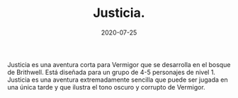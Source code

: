 ﻿---
title: Justicia.
summary: El tranquilo devenir de los pjs los hace pasar por Thaon, donde se veran envueltos en una trama de asesinato y venganza
authors:
  - José Manuel Palacios
date: 2020-07-25
type: post
categories:
- Vermigor
tags:
- misterio
- investigacion
minlevels: "1"
maxlevels: "2"
prices: Gratis
session: "1"
mincharacters: "4"
maxcharacters: "5"
eval: oficial
cover: "justicia.jpg"
download: "justicia.pdf"
moreinfo: "https://holocubierta.com/225-dia-del-rol-gratis-2020"
license: "OGL"
draft: false

---

Justicia es una aventura corta para Vermigor que se desarrolla en el bosque de Brithwell.
Está diseñada para un grupo de 4-5 personajes de nivel 1.
Justicia es una aventura extremadamente sencilla que puede ser jugada en una única tarde y que ilustra el tono oscuro y corrupto de Vermigor.
